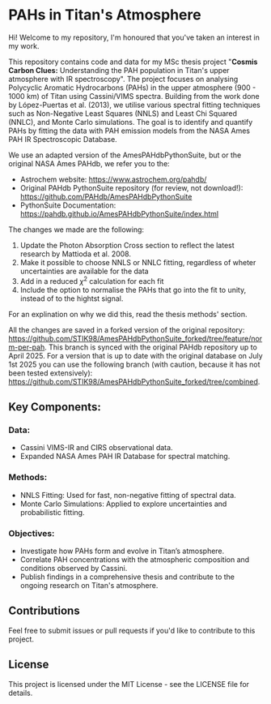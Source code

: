 # PAHs in Titan's Atmosphere

Hi! Welcome to my repository, I'm honoured that you've taken an interest in my work. 

This repository contains code and data for my MSc thesis project "**Cosmis Carbon Clues:** Understanding the PAH population in Titan's upper atmosphere with IR spectroscopy". The project focuses on analysing Polycyclic Aromatic Hydrocarbons (PAHs) in the upper atmosphere (900 - 1000 km) of Titan using Cassini/VIMS spectra. Building from the work done by López-Puertas et al. (2013), we utilise various spectral fitting techniques such as Non-Negative Least Squares (NNLS) and Least Chi Squared (NNLC), and Monte Carlo simulations. The goal is to identify and quantify PAHs by fitting the data with PAH emission models from the NASA Ames PAH IR Spectroscopic Database. 

We use an adapted version of the AmesPAHdbPythonSuite, but or the original NASA Ames PAHdb, we refer you to the:
- Astrochem website: https://www.astrochem.org/pahdb/
- Original PAHdb PythonSuite repository (for review, not download!): https://github.com/PAHdb/AmesPAHdbPythonSuite
- PythonSuite Documentation: https://pahdb.github.io/AmesPAHdbPythonSuite/index.html

The changes we made are the following:
1. Update the Photon Absorption Cross section to reflect the latest research by Mattioda et al. 2008.
2. Make it possible to choose NNLS or NNLC fitting, regardless of wheter uncertainties are available for the data
3. Add in a reduced $\chi^2$ calculation for each fit
4. Include the option to normalise the PAHs that go into the fit to unity, instead of to the hightst signal.

For an explination on why we did this, read the thesis methods' section.

All the changes are saved in a forked version of the original repository: https://github.com/STIK98/AmesPAHdbPythonSuite_forked/tree/feature/norm-per-pah. This branch is synced with the original PAHdb repository up to April 2025. For a version that is up to date with the original database on July 1st 2025 you can use the following branch (with caution, because it has not been tested extensively): https://github.com/STIK98/AmesPAHdbPythonSuite_forked/tree/combined. 



## Key Components:
### Data:
- Cassini VIMS-IR and CIRS observational data.
- Expanded NASA Ames PAH IR Database for spectral matching.

### Methods:
- NNLS Fitting: Used for fast, non-negative fitting of spectral data.
- Monte Carlo Simulations: Applied to explore uncertainties and probabilistic fitting.

### Objectives:
- Investigate how PAHs form and evolve in Titan’s atmosphere.
- Correlate PAH concentrations with the atmospheric composition and conditions observed by Cassini.
- Publish findings in a comprehensive thesis and contribute to the ongoing research on Titan's atmosphere.

## Contributions

Feel free to submit issues or pull requests if you'd like to contribute to this project.

## License

This project is licensed under the MIT License - see the LICENSE file for details.
